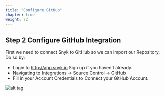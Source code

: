 ```yaml
---
title: "Configure GitHub"
chapter: true
weight: 72
---
```


## Step 2 Configure GitHub Integration

First we need to connect Snyk to GitHub so we can import our Repository. Do so by:

* Login to http://app.snyk.io Sign up if you haven't already.
* Navigating to Integrations -> Source Control -> GitHub
* Fill in your Account Credentials to Connect your GitHub Account.

![alt tag](https://i.ibb.co/bPqqybM/snyk-starter-open-source-1.png)

